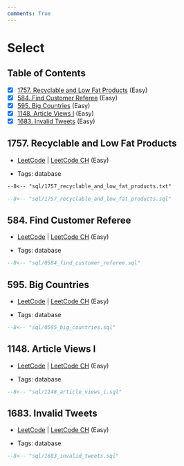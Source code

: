 ```yaml
---
comments: True
---
```


# Select

## Table of Contents

- [x] [1757. Recyclable and Low Fat Products](https://leetcode.cn/problems/recyclable-and-low-fat-products/) (Easy)
- [x] [584. Find Customer Referee](https://leetcode.cn/problems/find-customer-referee/) (Easy)
- [x] [595. Big Countries](https://leetcode.cn/problems/big-countries/) (Easy)
- [x] [1148. Article Views I](https://leetcode.cn/problems/article-views-i/) (Easy)
- [x] [1683. Invalid Tweets](https://leetcode.cn/problems/invalid-tweets/) (Easy)

## 1757. Recyclable and Low Fat Products

-   [LeetCode](https://leetcode.com/problems/recyclable-and-low-fat-products/) | [LeetCode CH](https://leetcode.cn/problems/recyclable-and-low-fat-products/) (Easy)

-   Tags: database
```txt title="1757. Recyclable and Low Fat Products"
--8<-- "sql/1757_recyclable_and_low_fat_products.txt"
```

```sql title="1757. Recyclable and Low Fat Products"
--8<-- "sql/1757_recyclable_and_low_fat_products.sql"
```

## 584. Find Customer Referee

-   [LeetCode](https://leetcode.com/problems/find-customer-referee/) | [LeetCode CH](https://leetcode.cn/problems/find-customer-referee/) (Easy)

-   Tags: database
```sql title="584. Find Customer Referee"
--8<-- "sql/0584_find_customer_referee.sql"
```

## 595. Big Countries

-   [LeetCode](https://leetcode.com/problems/big-countries/) | [LeetCode CH](https://leetcode.cn/problems/big-countries/) (Easy)

-   Tags: database
```sql title="595. Big Countries"
--8<-- "sql/0595_big_countries.sql"
```

## 1148. Article Views I

-   [LeetCode](https://leetcode.com/problems/article-views-i/) | [LeetCode CH](https://leetcode.cn/problems/article-views-i/) (Easy)

-   Tags: database
```sql title="1148. Article Views I"
--8<-- "sql/1148_article_views_i.sql"
```

## 1683. Invalid Tweets

-   [LeetCode](https://leetcode.com/problems/invalid-tweets/) | [LeetCode CH](https://leetcode.cn/problems/invalid-tweets/) (Easy)

-   Tags: database
```sql title="1683. Invalid Tweets"
--8<-- "sql/1683_invalid_tweets.sql"
```
